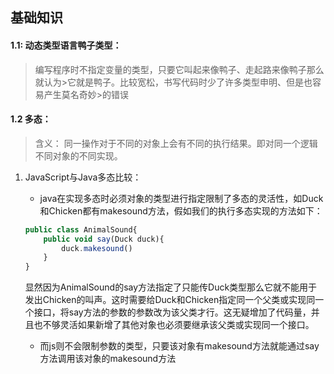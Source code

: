 ## 基础知识
#### 1.1: 动态类型语言鸭子类型：
>编写程序时不指定变量的类型，只要它叫起来像鸭子、走起路来像鸭子那么就认为>它就是鸭子。比较宽松，书写代码时少了许多类型申明、但是也容易产生莫名奇妙>的错误
#### 1.2 多态：
> 含义： 同一操作对于不同的对象上会有不同的执行结果。即对同一个逻辑不同对象的不同实现。
1. JavaScript与Java多态比较：
    - java在实现多态时必须对象的类型进行指定限制了多态的灵活性，如Duck和Chicken都有makesound方法，假如我们的执行多态实现的方法如下：
    ```javascript
    public class AnimalSound{
        public void say(Duck duck){
            duck.makesound()
        }
    }
    ```
    显然因为AnimalSound的say方法指定了只能传Duck类型那么它就不能用于发出Chicken的叫声。这时需要给Duck和Chicken指定同一个父类或实现同一个接口，将say方法的参数的参数改为该父类才行。这无疑增加了代码量，并且也不够灵活如果新增了其他对象也必须要继承该父类或实现同一个接口。
    
    - 而js则不会限制参数的类型，只要该对象有makesound方法就能通过say方法调用该对象的makesound方法
